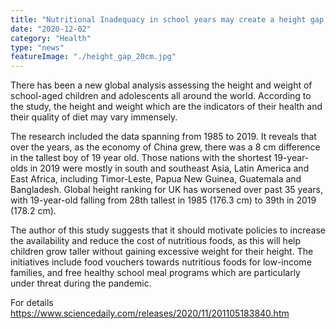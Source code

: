 ```yaml
---
title: "Nutritional Inadequacy in school years may create a height gap of 20 cm"
date: "2020-12-02"
category: "Health"
type: "news"
featureImage: "./height_gap_20cm.jpg"
---
```


There has been a new global analysis assessing the height and weight of school-aged children and adolescents all around the world. According to the study, the height and weight which are the indicators of their health and their quality of diet may vary immensely.

The research included the data spanning from 1985 to 2019. It reveals that over the years, as the economy of China grew, there was a 8 cm difference in the tallest boy of 19 year old. Those nations with the shortest 19-year-olds in 2019 were mostly in south and southeast Asia, Latin America and East Africa, including Timor-Leste, Papua New Guinea, Guatemala and Bangladesh.  Global height ranking for UK has worsened over past 35 years, with 19-year-old falling from 28th tallest in 1985 (176.3 cm) to 39th in 2019 (178.2 cm).

The author of this study suggests that it should motivate policies to increase the availability and reduce the cost of nutritious foods, as this will help children grow taller without gaining excessive weight for their height. The initiatives include food vouchers towards nutritious foods for low-income families, and free healthy school meal programs which are particularly under threat during the pandemic.

For details https://www.sciencedaily.com/releases/2020/11/201105183840.htm
